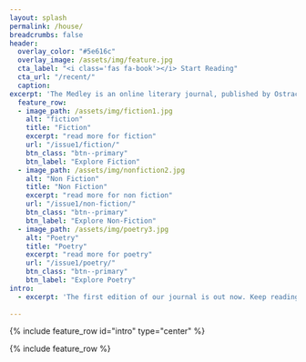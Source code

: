 ```yaml
---
layout: splash
permalink: /house/
breadcrumbs: false
header:
  overlay_color: "#5e616c"
  overlay_image: /assets/img/feature.jpg
  cta_label: "<i class='fas fa-book'></i> Start Reading"
  cta_url: "/recent/"
  caption:
excerpt: 'The Medley is an online literary journal, published by Ostraca, the Creative Writing Society of Hansraj College.<br> It is focused on building a creative space for new and emerging writers, both nationally and internationally.<br />'
  feature_row:
  - image_path: /assets/img/fiction1.jpg
    alt: "fiction"
    title: "Fiction"
    excerpt: "read more for fiction"
    url: "/issue1/fiction/"
    btn_class: "btn--primary"
    btn_label: "Explore Fiction"    
  - image_path: /assets/img/nonfiction2.jpg
    alt: "Non Fiction"
    title: "Non Fiction"
    excerpt: "read more for non fiction"
    url: "/issue1/non-fiction/"
    btn_class: "btn--primary"
    btn_label: "Explore Non-Fiction"    
  - image_path: /assets/img/poetry3.jpg
    alt: "Poetry"
    title: "Poetry"
    excerpt: "read more for poetry"
    url: "/issue1/poetry/"
    btn_class: "btn--primary"
    btn_label: "Explore Poetry"
intro:
  - excerpt: 'The first edition of our journal is out now. Keep reading to explore more.'
  
---
```


{% include feature_row id="intro" type="center" %}

{% include feature_row %}